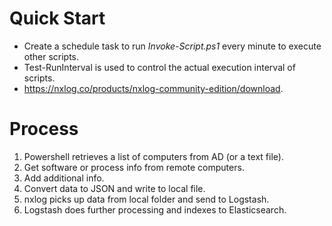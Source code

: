 # Quick Start
- Create a schedule task to run *Invoke-Script.ps1* every minute to execute other scripts.
- Test-RunInterval is used to control the actual execution interval of scripts.
- https://nxlog.co/products/nxlog-community-edition/download.

# Process
1. Powershell retrieves a list of computers from AD (or a text file).
2. Get software or process info from remote computers.
3. Add additional info.
4. Convert data to JSON and write to local file.
5. nxlog picks up data from local folder and send to Logstash.
6. Logstash does further processing and indexes to Elasticsearch.
